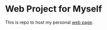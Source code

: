 # Web Project for Myself

This is repo to host my personal [web page](https://motion-boseong.vercel.app/).

